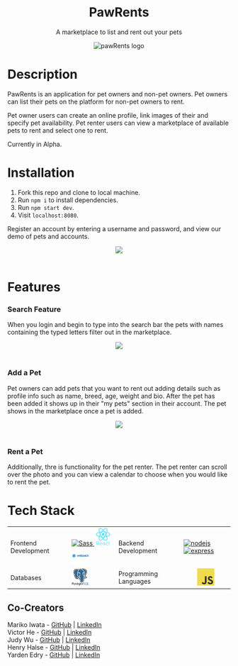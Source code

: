 <h1 align="center">PawRents</h1>

<p align="center">A marketplace to list and rent out your pets</p>

<p align="center">
  <img width="400" alt="pawRents logo" src="https://user-images.githubusercontent.com/3701668/220822371-182be1e4-94d4-4ee4-8b8b-fb0bd710359e.png"> <br>
</p>

# **Description**

PawRents is an application for pet owners and non-pet owners. Pet owners can list their pets on the platform for non-pet owners to rent.

Pet owner users can create an online profile, link images of their and specify pet availability. Pet renter users can view a marketplace of available pets to rent and select one to rent.

Currently in Alpha.

# **Installation**

1. Fork this repo and clone to local machine.
2. Run `npm i` to install dependencies.
3. Run `npm start dev`.
4. Visit `localhost:8080`.

Register an account by entering a username and password, and view our demo of pets and accounts.

<p align="center">
  <img width="600" src="https://user-images.githubusercontent.com/3701668/220828211-aa8639cb-85c4-4acf-8398-8a3c4be0b36c.gif"> <br><br>
</p>

# **Features** <br>

### **Search Feature** <br>
When you login and begin to type into the search bar the pets with names containing the typed letters filter out in the marketplace.
<p align="center">
  <img width="600" src="https://user-images.githubusercontent.com/3701668/220828415-2f3038b6-27c9-4bd1-a0da-a23e4014cd4b.gif"> <br><br>
</p>

### **Add a Pet** <br>
Pet owners can add pets that you want to rent out adding details such as profile info such as name, breed, age, weight and bio. After the pet has been added it shows up in their "my pets" section in their account. The pet shows in the marketplace once a pet is added.
<p align="center">
  <img width="600" src="https://user-images.githubusercontent.com/3701668/220828566-fa34dcf8-97b0-48c4-bf38-ce3da3dc5f54.gif"> <br><br>
</p>

### **Rent a Pet** <br>
Additionally, thre is functionality for the pet renter. The pet renter can scroll over the photo and you can view a calendar to choose when you would like to rent the pet.


# **Tech Stack**



<table align="center" >
  <tbody>
  <tr>
    <td valign="center">Frontend Development</td>
    <td valign="center">
    <a href="https://https://sass-lang.org/.com/" rel="nofollow"> <img src="https://user-images.githubusercontent.com/3701668/220813069-a35cf905-fcc0-49b6-b903-e8db1921b51f.png" alt="Sass" width="40" height="40" style="max-width: 100%;"> </a>
    <a href="https://reactjs.org" rel="nofollow">   <img src="https://raw.githubusercontent.com/devicons/devicon/master/icons/react/react-original-wordmark.svg" alt="react" width="40" height="40" style="max-width: 100%;"> 
    <a href="https://webpack.js.org" rel="nofollow"> <img src="https://raw.githubusercontent.com/devicons/devicon/d00d0969292a6569d45b06d3f350f463a0107b0d/icons/webpack/webpack-original-wordmark.svg" alt="webpack" width="40" height="40" style="max-width: 100%;"> </a>
    </td>
    <td valign="center">Backend Development</td>
    <td valign="center" colspan="3"><a href="https://nodejs.org" rel="nofollow"> <img src="https://user-images.githubusercontent.com/3701668/220813965-73dedc7d-e9e6-4ce2-a61c-14efd9e2f779.jpg" alt="nodejs" width="40" height="40" style="max-width: 100%;"> </a><a href="https://expressjs.com" rel="nofollow"><img src=https://user-images.githubusercontent.com/3701668/220813463-44303161-d6dd-4e65-8be4-414278f44776.png alt="express" width="40" height="40" style="max-width: 100%;"> </a></td>
  </tr>
  <tr>
    <td valign="center">Databases</td>
    <td valign="center">  <a href="https://www.postgresql.org" rel="nofollow"> <img src="https://raw.githubusercontent.com/devicons/devicon/master/icons/postgresql/postgresql-original-wordmark.svg" alt="postgresql" width="40" height="40" style="max-width: 100%;"> </a></td>
    <td valign="center">Programming Languages</td>
    <td align="center" colspan="6"><a href="https://developer.mozilla.org/en-US/docs/Web/JavaScript" rel="nofollow"> <img src="https://raw.githubusercontent.com/devicons/devicon/master/icons/javascript/javascript-original.svg" alt="javascript" width="40" height="40" style="max-width: 100%;"> </a> 
    </td>
  </tr>
 
</tbody></table>

## **Co-Creators** <br>

Mariko Iwata - [GitHub](https://github.com/MarikoIwata) | [LinkedIn](https://www.linkedin.com/in/marikoiwata/)<br>
Victor He - [GitHub](https://github.com/victorhe33) | [LinkedIn](https://www.linkedin.com/in/victorhe33/)<br>
Judy Wu - [GitHub](https://github.com/judywuxingyi) | [LinkedIn](https://www.linkedin.com/in/judywuxingyi/)<br>
Henry Halse - [GitHub](https://github.com/hwhalse) | [LinkedIn](https://www.linkedin.com/in/henryhalse/)<br>
Yarden Edry - [GitHub](https://github.com/yardenedry) | [LinkedIn](https://www.linkedin.com/in/yardenedry/)<br>
